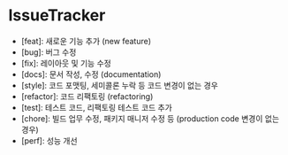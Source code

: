 # IssueTracker 

- [feat]: 새로운 기능 추가 (new feature)
- [bug]: 버그 수정
- [fix]: 레이아웃 및 기능 수정
- [docs]: 문서 작성, 수정 (documentation)
- [style]: 코드 포맷팅, 세미콜론 누락 등 코드 변경이 없는 경우
- [refactor]: 코드 리팩토링 (refactoring)
- [test]: 테스트 코드, 리팩토링 테스트 코드 추가
- [chore]: 빌드 업무 수정, 패키지 매니저 수정 등 (production code 변경이 없는 경우)
- [perf]: 성능 개선
